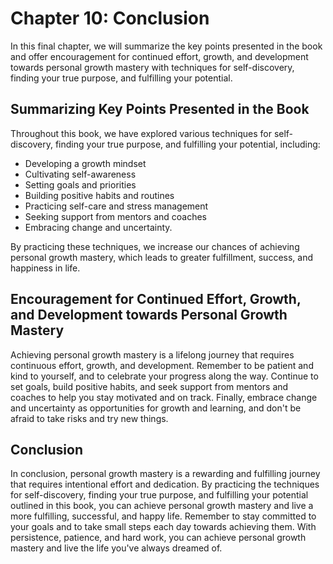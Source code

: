 Chapter 10: Conclusion
======================

In this final chapter, we will summarize the key points presented in the book and offer encouragement for continued effort, growth, and development towards personal growth mastery with techniques for self-discovery, finding your true purpose, and fulfilling your potential.

Summarizing Key Points Presented in the Book
--------------------------------------------

Throughout this book, we have explored various techniques for self-discovery, finding your true purpose, and fulfilling your potential, including:

* Developing a growth mindset
* Cultivating self-awareness
* Setting goals and priorities
* Building positive habits and routines
* Practicing self-care and stress management
* Seeking support from mentors and coaches
* Embracing change and uncertainty.

By practicing these techniques, we increase our chances of achieving personal growth mastery, which leads to greater fulfillment, success, and happiness in life.

Encouragement for Continued Effort, Growth, and Development towards Personal Growth Mastery
-------------------------------------------------------------------------------------------

Achieving personal growth mastery is a lifelong journey that requires continuous effort, growth, and development. Remember to be patient and kind to yourself, and to celebrate your progress along the way. Continue to set goals, build positive habits, and seek support from mentors and coaches to help you stay motivated and on track. Finally, embrace change and uncertainty as opportunities for growth and learning, and don't be afraid to take risks and try new things.

Conclusion
----------

In conclusion, personal growth mastery is a rewarding and fulfilling journey that requires intentional effort and dedication. By practicing the techniques for self-discovery, finding your true purpose, and fulfilling your potential outlined in this book, you can achieve personal growth mastery and live a more fulfilling, successful, and happy life. Remember to stay committed to your goals and to take small steps each day towards achieving them. With persistence, patience, and hard work, you can achieve personal growth mastery and live the life you've always dreamed of.
